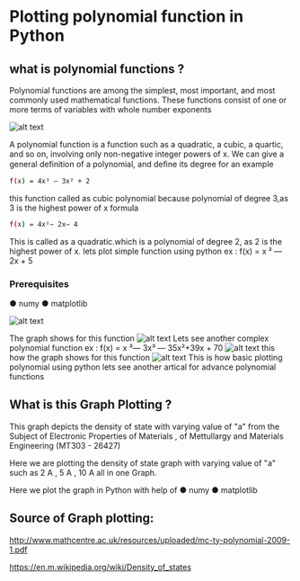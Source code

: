 # Plotting polynomial function in Python

## what is polynomial functions ?

Polynomial functions are among the simplest, most important, and most commonly used mathematical functions. These functions consist of one or more terms of variables with whole number exponents

![alt text](https://miro.medium.com/max/549/1*5nM4vlmSNavcnfKoNtIpMA.png)

A polynomial function is a function such as a quadratic, a cubic, a quartic, and so on, involving only non-negative integer powers of x. We can give a general definition of a polynomial, and deﬁne its degree
for an example

```bash
f(x) = 4x³ — 3x² + 2
```

this function called as cubic polynomial because polynomial of degree 3,as 3 is the highest power of x formula

```bash
f(x) = 4x²− 2x− 4
```

This is called as a quadratic.which is a polynomial of degree 2, as 2 is the highest power of x.
lets plot simple function using python
ex : f(x) = x ² — 2x + 5

### Prerequisites

● numy
● matplotlib

![alt text](https://miro.medium.com/max/745/1*6AMLkw_Ss2GWLgWP3OFsOg.png)

The graph shows for this function
![alt text](https://miro.medium.com/max/875/1*0N8vLYidQunSNNYcIfrxQw.png)
Lets see another complex polynomial function
ex : f(x) = x ³— 3x³ — 35x²+39x + 70
![alt text](https://miro.medium.com/max/825/1*dULctZEY2M2b9zsmJRS-IA.png)
this how the graph shows for this function
![alt text](https://miro.medium.com/max/875/1*TFDFQHZ2Z4A2S8ntCtRJbg.png)
This is how basic plotting polynomial using python lets see another artical for advance polynomial functions

## What is this Graph Plotting ?

This graph depicts the density of state with varying value of "a" from the Subject of Electronic Properties of Materials , of Mettullargy and Materials Engineering (MT303 - 26427)

Here we are plotting the density of state graph with varying value of "a" such as 2 A , 5 A , 10 A all in one Graph.

Here we plot the graph in Python with help of
● numy
● matplotlib

## Source of Graph plotting:

http://www.mathcentre.ac.uk/resources/uploaded/mc-ty-polynomial-2009-1.pdf

https://en.m.wikipedia.org/wiki/Density_of_states
